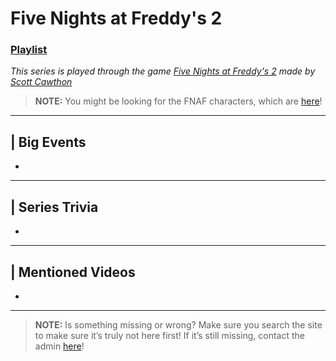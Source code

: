 # Five Nights at Freddy's 2
### [Playlist](https://www.youtube.com/playlist?list=PLwljWXtmIKiTKJviHbWZVC6AElAtw1xrM)
*This series is played through the game [Five Nights at Freddy's 2]() made by [Scott Cawthon]()*

> **NOTE:** You might be looking for the FNAF characters, which are [here](5.Characters/FNAF_Animatronics.html)!

----

## | Big Events
-

----

## | Series Trivia
-

----
 
## | Mentioned Videos
- []()
 
----
 
> **NOTE:** Is something missing or wrong? Make sure you search the site to make sure it’s truly not here first! If it’s still missing, contact the admin [here](../chapter_2.html)!